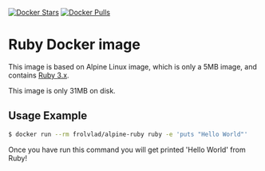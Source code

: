 [![Docker Stars](https://img.shields.io/docker/stars/frolvlad/alpine-ruby.svg?style=flat-square)](https://hub.docker.com/r/frolvlad/alpine-ruby/)
[![Docker Pulls](https://img.shields.io/docker/pulls/frolvlad/alpine-ruby.svg?style=flat-square)](https://hub.docker.com/r/frolvlad/alpine-ruby/)


Ruby Docker image
=================

This image is based on Alpine Linux image, which is only a 5MB image, and contains
[Ruby 3.x](https://www.ruby-lang.org/).

This image is only 31MB on disk.


Usage Example
-------------

```bash
$ docker run --rm frolvlad/alpine-ruby ruby -e 'puts "Hello World"'
```

Once you have run this command you will get printed 'Hello World' from Ruby!
